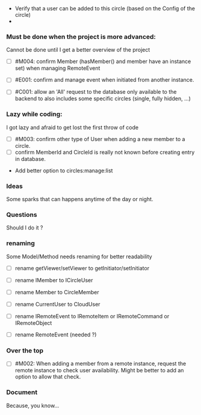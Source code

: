 
###

- Verify that a user can be added to this circle (based on the Config of the circle)
- 



### Must be done when the project is more advanced:
Cannot be done until I get a better overview of the project

- [ ] #M004: confirm Member (hasMember() and member have an instance set) when managing RemoteEvent
- [ ] #E001: confirm and manage event when initiated from another instance.
- [ ] #C001: allow an 'All' request to the database only available to the backend to also includes some specific circles (single, fully hidden, ...)



### Lazy while coding:
I got lazy and afraid to get lost the first throw of code

- [ ] #M003: confirm other type of User when adding a new member to a circle.
- [ ] confirm MemberId and CircleId is really not known before creating entry in database.
- Add better option to circles:manage:list



### Ideas
Some sparks that can happens anytime of the day or night.



### Questions
Should I do it ?


### renaming
Some Model/Method needs renaming for better readability

- [ ] rename getViewer/setViewer to getInitiator/setInitiator
- [ ] rename IMember to ICircleUser
- [ ] rename Member to CircleMember
- [ ] rename CurrentUser to CloudUser
- [ ] rename IRemoteEvent to IRemoteItem or IRemoteCommand or IRemoteObject
- [ ] rename RemoteEvent (needed ?)





### Over the top

- [ ] #M002: When adding a member from a remote instance, request the remote instance to check user availability. Might be better to add an option to allow that check.




### Document
Because, you know...

